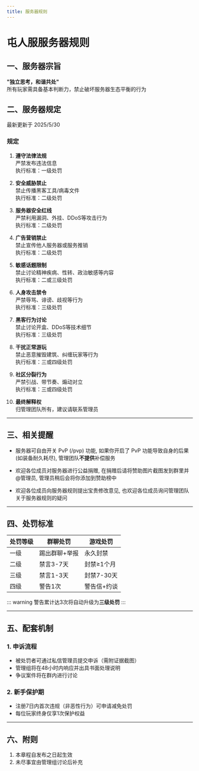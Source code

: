 ```yaml
---
title: 服务器规则
---
```


# 屯人服服务器规则

## 一、服务器宗旨
**"独立思考，和谐共处"**  
所有玩家需具备基本判断力，禁止破坏服务器生态平衡的行为

## 二、服务器规定 
最新更新于 2025/5/30 

### 规定 

1. **遵守法律法规**  
严禁发布违法信息  
执行标准：一级处罚

2. **安全威胁禁止**  
禁止传播黑客工具/病毒文件  
执行标准：二级处罚

3. **服务器安全红线**  
严禁利用漏洞、外挂、DDoS等攻击行为  
执行标准：二级处罚

4. **广告营销禁止**  
禁止宣传他人服务器或服务推销  
执行标准：二级处罚

5. **敏感话题限制**  
禁止讨论精神疾病、性转、政治敏感等内容  
执行标准：二或三级处罚

6. **人身攻击禁令**  
严禁辱骂、诽谤、歧视等行为  
执行标准：三级处罚

7. **黑客行为讨论**  
禁止讨论开盒、DDoS等技术细节  
执行标准：三级处罚

8. **干扰正常游玩**  
禁止恶意摧毁建筑、纠缠玩家等行为  
执行标准：三或四级处罚

9. **社区分裂行为**  
严禁引战、带节奏、煽动对立  
执行标准：三或四级处罚

10. **最终解释权**  
归管理团队所有，建议请联系管理员

---

## 三、相关提醒

- 服务器可自由开关 PvP (/pvp) 功能, 如果你开启了 PvP 功能导致自身的后果 (如装备耐久耗尽), 管理团队**不提供**补偿服务

- 欢迎各位成员对服务器进行公益捐赠, 在捐赠后请将赞助图片截图发到群里并@管理员, 管理员稍后会将你添加到赞助榜中

- 欢迎各位成员向服务器规则提出宝贵修改意见, 也欢迎各位成员询问管理团队关于服务器规则的疑问

---

## 四、处罚标准
| 处罚等级 | 群聊处罚               | 游戏处罚                      |
|----------|------------------------|-------------------------------|
| 一级     | 踢出群聊+举报          | 永久封禁                    |
| 二级     | 禁言3-7天              | 封禁≥1个月                 |
| 三级     | 禁言1-3天              | 封禁7-30天                 |
| 四级     | 警告1次                | 警告信+约谈                 |

::: warning
警告累计达3次将自动升级为**三级处罚**
:::

---

## 五、配套机制
### 1. 申诉流程
- 被处罚者可通过私信管理员提交申诉（需附证据截图）  
- 管理组将在48小时内响应并出具书面处理说明  
- 争议案件将在群内进行讨论

### 2. 新手保护期
- 注册7日内首次违规（非恶性行为）可申请减免处罚  
- 每位玩家终身仅享1次保护权益

---

## 六、附则
1. 本章程自发布之日起生效  
2. 未尽事宜由管理组讨论后补充